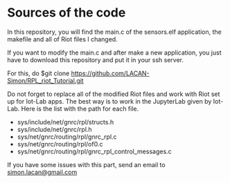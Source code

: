 # Sources of the code 

In this repository, you will find the main.c of the sensors.elf application, the makefile and all of Riot files I changed. 

If you want to modify the main.c and after make a new application, you just have to download this repository and put it in your ssh server. 

For this, do $git clone https://github.com/LACAN-Simon/RPL_riot_Tutorial.git

Do not forget to replace all of the modified Riot files and work with Riot set up for Iot-Lab apps. The best way is to work in the JupyterLab given by Iot-Lab. Here is the list with the path for each file. 

- sys/include/net/gnrc/rpl/structs.h
- sys/include/net/gnrc/rpl.h 
- sys/net/gnrc/routing/rpl/gnrc_rpl.c
- sys/net/gnrc/routing/rpl/of0.c 
- sys/net/gnrc/routing/rpl/gnrc_rpl_control_messages.c

If you have some issues with this part, send an email to simon.lacan@gmail.com

